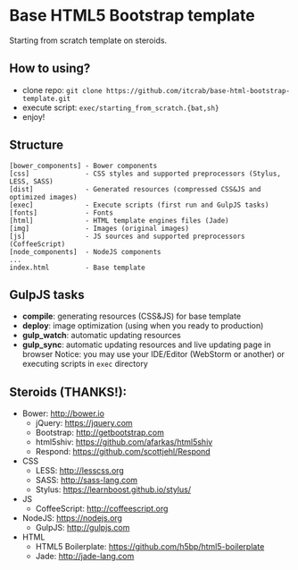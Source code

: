 # Base HTML5 Bootstrap template
Starting from scratch template on steroids.

## How to using?
* clone repo: `git clone https://github.com/itcrab/base-html-bootstrap-template.git`
* execute script: `exec/starting_from_scratch.{bat,sh}`
* enjoy!

## Structure
```
[bower_components] - Bower components
[css]              - CSS styles and supported preprocessors (Stylus, LESS, SASS)
[dist]             - Generated resources (compressed CSS&JS and optimized images)
[exec]             - Execute scripts (first run and GulpJS tasks)
[fonts]            - Fonts
[html]             - HTML template engines files (Jade)
[img]              - Images (original images)
[js]               - JS sources and supported preprocessors (CoffeeScript)
[node_components]  - NodeJS components
...
index.html         - Base template
```

## GulpJS tasks
* **compile**: generating resources (CSS&JS) for base template
* **deploy**: image optimization (using when you ready to production)
* **gulp_watch**: automatic updating resources
* **gulp_sync**: automatic updating resources and live updating page in browser
Notice: you may use your IDE/Editor (WebStorm or another) or executing scripts in `exec` directory

## Steroids (THANKS!):
* Bower: http://bower.io
	* jQuery: https://jquery.com
	* Bootstrap: http://getbootstrap.com 
	* html5shiv: https://github.com/afarkas/html5shiv
	* Respond: https://github.com/scottjehl/Respond
* CSS
	* LESS: http://lesscss.org
	* SASS: http://sass-lang.com
	* Stylus: https://learnboost.github.io/stylus/
* JS
	* CoffeeScript: http://coffeescript.org
* NodeJS: https://nodejs.org
	* GulpJS: http://gulpjs.com
* HTML
	* HTML5 Boilerplate: https://github.com/h5bp/html5-boilerplate
	* Jade: http://jade-lang.com
